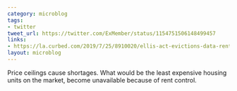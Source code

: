```yaml
---
category: microblog
tags:
- twitter
tweet_url: https://twitter.com/ExMember/status/1154751506148499457
links:
- https://la.curbed.com/2019/7/25/8910020/ellis-act-evictions-data-rent-control
layout: microblog
---
```

Price ceilings cause shortages. What would be the least expensive housing units on the market, become unavailable because of rent control.
